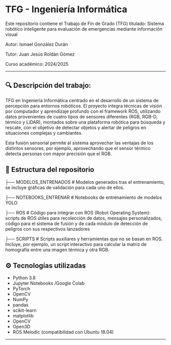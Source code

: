 # TFG - Ingeniería Informática

Este repositorio contiene el Trabajo de Fin de Grado (TFG) titulado:  Sistema robótico inteligente para evaluación de emergencias mediante información visual

Autor: Ismael González Durán   

Tutor: Juan Jesús Roldán Gómez  

Curso académico: 2024/2025

---
## 🔍 Descripción del trabajo:
TFG en Ingeniería Informática centrado en el desarrollo de un sistema de percepción para entornos robóticos. El proyecto integra técnicas de visión por computador y aprendizaje profundo con el framework ROS, utilizando datos provenientes de cuatro tipos de sensores diferentes (RGB, RGB-D, térmico y LiDAR), 
montados sobre una plataforma robótica para búsqueda y rescate, con el objetivo de detectar objetos y alertar de peligros en situaciones complejas y cambiantes.

Esta fusión sensorial permite al sistema aprovechar las ventajas de los distintos sensores, por ejemplo, aprovechando que el sensor térmico detecta personas con mayor precisión que el RGB.
## 📁 Estructura del repositorio
├── MODELOS_ENTRENADOS # Modelos generados tras el entrenamiento, se incluye gráficas de validación para cada uno de ellos. 

├── NOTEBOOKS_ENTRENAR # Notebooks de entrenamiento de modelos YOLO

├── ROS # Código para integrar con ROS (Robot Operating System): scripts de ROS útiles para recolección de datos, mensajes personalizados, código para el sistema de fusión y de cada módulo de detección de peligros con sus respectivos lanzadores

├── SCRIPTS # Scripts auxiliares y herramientas que no se basan en ROS. Incluye, por ejemplo, un script interactivo para calcular la matriz de homografía entre una imagen térmica y otra RGB. 

## ⚙️ Tecnologías utilizadas

- Python 3.8
- Jupyter Notebooks /Google Colab
- PyTorch
- OpenCV
- NumPy
- pandas
- scikit-learn
- matplotlib
- OpenCV
- Open3D
- ROS Melodic (compatibilidad con Ubuntu 18.04)
---

